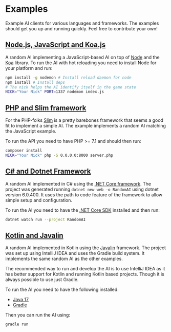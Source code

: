 # Examples

Example AI clients for various languages and frameworks.
The examples should get you up and running quickly.
Feel free to contribute your own!

## [Node.js, JavaScript and Koa.js](/node-js-koa)

A random AI implementing a JavaScript-based AI on top of [Node](https://nodejs.org/en/) and the [Koa](https://koajs.com/) library.
To run the AI with hot reloading you need to install Node for your platform and run:

```sh
npm install -g nodemon # Install reload daemon for node
npm install # Install deps
# The nick helps the AI identify itself in the game state
NICK="Your Nick" PORT=1337 nodemon index.js
```

## [PHP and Slim framework](/php-slim)

For the PHP-folks [Slim](https://www.slimframework.com/) is a pretty barebones framework that seems a good fit to implement a simple AI.
The example implements a random AI matching the JavaScript example.

To run the API you need to have PHP >= 7.1 and should then run:

```sh
composer install
NICK="Your Nick" php -S 0.0.0.0:8000 server.php
```

## [C# and Dotnet Framework](/dotnet/RandomAI)

A random AI implemented in C# using the [.NET Core framework](https://dotnet.microsoft.com/en-us/).
The project was generated running `dotnet new web -o RandomAI` using dotnet version 6.0.400.
It uses the path to code feature of the framework to allow simple setup and configuration.

To run the AI you need to have the [.NET Core SDK](https://dotnet.microsoft.com/download) installed and then run:

```sh
dotnet watch run --project RandomAI
```

## [Kotlin and Javalin](/kotlin-javalin/AI)

A random AI implemented in Kotlin using the [Javalin](https://javalin.io/) framework.
The project was set up using IntelliJ IDEA and uses the Gradle build system.
It implements the same random AI as the other examples.

The recommended way to run and develop the AI is to use IntelliJ IDEA as it has better support for Kotlin and running Kotlin based projects.
Though it is always possible to use just Gradle.

To run the AI you need to have the following installed:

- [Java 17](https://adoptium.net/en-GB/temurin/releases/?version=17)
- [Gradle](https://gradle.org/install/)

Then you can run the AI using:

```sh
gradle run
```
